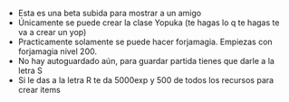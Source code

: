 * Esta es una beta subida para mostrar a un amigo
* Únicamente se puede crear la clase Yopuka (te hagas lo q te hagas te va a crear un yop)
* Practicamente solamente se puede hacer forjamagia. Empiezas con forjamagia nivel 200.
* No hay autoguardado aún, para guardar partida tienes que darle a la letra S
* Si le das a la letra R te da 5000exp y 500 de todos los recursos para crear items

